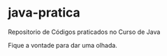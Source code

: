 # java-pratica

Repositorio de Códigos praticados no Curso de Java

Fique a vontade para dar uma olhada.
